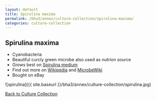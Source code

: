 ```yaml
---
layout: default
title: Spirulina maxima
permalink: /bha3/annex/culture-collection/spirulina-maxima/
categories: culture-collection
---
```


## Spirulina maxima

* Cyanobacteria
* Beautiful curcly green microbe also used as nutrion source
* Grows best on [Spirulina medium](/bha3/annex/cultivation-media/spirulina-medium/)
* Find out more on [Wikipedia](http://en.wikipedia.org/wiki/Spirulina_%28genus%29) and [MicrobeWiki](https://microbewiki.kenyon.edu/index.php/Spirulina)
* Bought on eBay

![spirulina]({{ site.baseurl }}/bha3/annex/culture-collection/spirulina.jpg) 

[Back to Culture Collection](/bha3/annex/culture-collection/)
